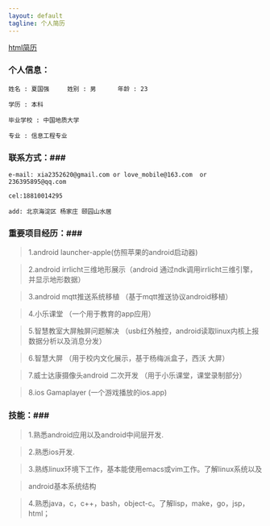 ```yaml
---
layout: default
tagline: 个人简历
---
```


[html简历](./Resume.html)
### 个人信息： ###

    姓名 : 夏国强     姓别 : 男      年龄 : 23

    学历 : 本科

    毕业学校 : 中国地质大学

    专业 : 信息工程专业




### 联系方式：###

    e-mail: xia2352620@gmail.com or love_mobile@163.com  or 236395895@qq.com

    cel:18810014295

    add: 北京海淀区 杨家庄 颐园山水居

### 重要项目经历：###

>1.android launcher-apple(仿照苹果的android启动器)

>2.android irrlicht三维地形展示（android 通过ndk调用irrlicht三维引擎，并显示地形数据）

>3.android mqtt推送系统移植 （基于mqtt推送协议android移植）

>4.小乐课堂     （一个用于教育的app应用）

>5.智慧教室大屏触屏问题解决     （usb红外触控，android读取linux内核上报数据分析以及消息分发）

>6.智慧大屏                  （用于校内文化展示，基于杨梅派盒子，西沃
>大屏）

>7.威士达康摄像头android 二次开发  （用于小乐课堂，课堂录制部分）

>8.ios Gamaplayer                (一个游戏播放的ios.app)

### 技能：###

>1.熟悉android应用以及android中间层开发.

>2.熟悉ios开发.

>3.熟练linux环境下工作，基本能使用emacs或vim工作。了解linux系统以及

>android基本系统结构

>4.熟悉java，c，c++，bash，object-c。了解lisp，make，go，jsp，html；

